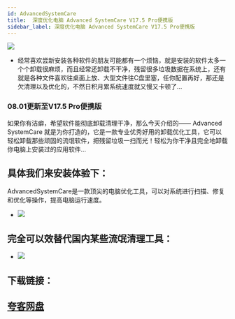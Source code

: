 ```yaml
---
id: AdvancedSystemCare
title:  深度优化电脑 Advanced SystemCare V17.5 Pro便携版
sidebar_label: 深度优化电脑 Advanced SystemCare V17.5 Pro便携版
---
```

![](https://cdn-thumbs.imagevenue.com/71/b5/b7/ME18V03B_t.png)
* 经常喜欢尝新安装各种软件的朋友可能都有一个烦恼，就是安装的软件太多一个个卸载很麻烦，而且经常还卸载不干净，残留很多垃圾数据在系统上，还有就是各种文件喜欢往桌面上放、大型文件往C盘里塞，任你配置再好，那还是欠清理以及优化的，不然日积月累系统速度就又慢又卡顿了...

### 08.01更新至V17.5 Pro便携版
如果你有洁癖，希望软件能彻底卸载清理干净，那么今天介绍的—— Advanced SystemCare  就是为你打造的，它是一款专业优秀好用的卸载优化工具，它可以轻松卸载那些顽固的流氓软件，把残留垃圾一扫而光！轻松为你干净且完全地卸载你电脑上安装过的应用软件…

## 具体我们来安装体验下：
AdvancedSystemCare是一款顶尖的电脑优化工具，可以对系统进行扫描、修复和优化等操作，提高电脑运行速度。
* ![](https://cdn-thumbs.imagevenue.com/94/cf/a1/ME18V06E_t.jpg)

## 完全可以效替代国内某些流氓清理工具：
* ![](https://cdn-thumbs.imagevenue.com/27/3c/5c/ME18V06H_t.jpg)


## 下载链接：
## [夸客网盘](https://www.cnblogs.com/songzhixue/p/11261118.html)







